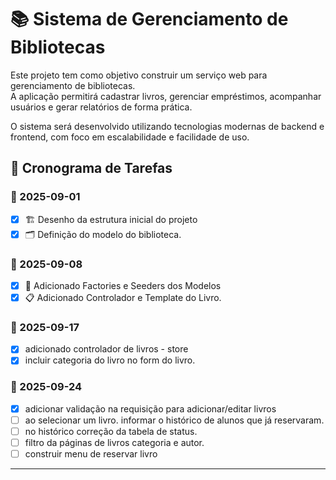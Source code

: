 # 📚 Sistema de Gerenciamento de Bibliotecas  

Este projeto tem como objetivo construir um serviço web para gerenciamento de bibliotecas.  
A aplicação permitirá cadastrar livros, gerenciar empréstimos, acompanhar usuários e gerar relatórios de forma prática.  

O sistema será desenvolvido utilizando tecnologias modernas de backend e frontend, com foco em escalabilidade e facilidade de uso.  

## 📅 Cronograma de Tarefas  

### 📅 2025-09-01
- [x] 🏗️ Desenho da estrutura inicial do projeto
- [x] 🗂️ Definição do modelo do biblioteca.

### 📅 2025-09-08
- [x] 🍴 Adicionado Factories e Seeders dos Modelos
- [x] 📋 Adicionado Controlador e Template do Livro.

### 📅 2025-09-17
- [X] adicionado controlador de livros - store
- [X] incluir categoria do livro no form do livro.

### 📅 2025-09-24
- [X] adicionar validação na requisição para adicionar/editar livros
- [ ] ao selecionar um livro. informar o histórico de alunos que já reservaram.
- [ ] no histórico correção da tabela de status.
- [ ] filtro da páginas de livros categoria e autor.
- [ ] construir menu de reservar livro
---
